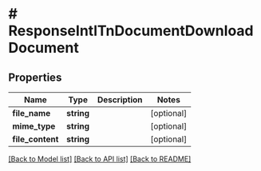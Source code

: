 # # ResponseIntlTnDocumentDownloadDocument

## Properties

Name | Type | Description | Notes
------------ | ------------- | ------------- | -------------
**file_name** | **string** |  | [optional]
**mime_type** | **string** |  | [optional]
**file_content** | **string** |  | [optional]

[[Back to Model list]](../../README.md#models) [[Back to API list]](../../README.md#endpoints) [[Back to README]](../../README.md)
